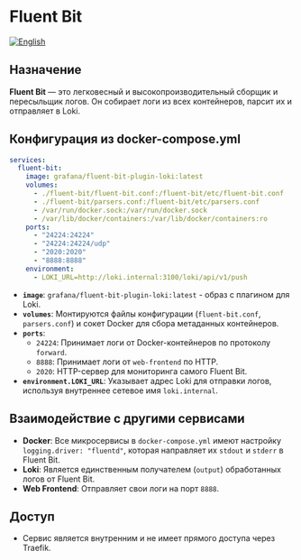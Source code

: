 # Fluent Bit
[![English](https://img.shields.io/badge/lang-English-blue.svg)](../../../en/infra/fluent-bit/index.md)

## Назначение

**Fluent Bit** — это легковесный и высокопроизводительный сборщик и пересыльщик логов. Он собирает логи из всех контейнеров, парсит их и отправляет в Loki.

## Конфигурация из docker-compose.yml

```yaml
services:
  fluent-bit:
    image: grafana/fluent-bit-plugin-loki:latest
    volumes:
      - ./fluent-bit/fluent-bit.conf:/fluent-bit/etc/fluent-bit.conf
      - ./fluent-bit/parsers.conf:/fluent-bit/etc/parsers.conf
      - /var/run/docker.sock:/var/run/docker.sock
      - /var/lib/docker/containers:/var/lib/docker/containers:ro
    ports:
      - "24224:24224"
      - "24224:24224/udp"
      - "2020:2020"
      - "8888:8888"
    environment:
      - LOKI_URL=http://loki.internal:3100/loki/api/v1/push
```

-   **`image`**: `grafana/fluent-bit-plugin-loki:latest` - образ с плагином для Loki.
-   **`volumes`**: Монтируются файлы конфигурации (`fluent-bit.conf`, `parsers.conf`) и сокет Docker для сбора метаданных контейнеров.
-   **`ports`**:
    -   `24224`: Принимает логи от Docker-контейнеров по протоколу `forward`.
    -   `8888`: Принимает логи от `web-frontend` по HTTP.
    -   `2020`: HTTP-сервер для мониторинга самого Fluent Bit.
-   **`environment.LOKI_URL`**: Указывает адрес Loki для отправки логов, используя внутреннее сетевое имя `loki.internal`.

## Взаимодействие с другими сервисами

-   **Docker**: Все микросервисы в `docker-compose.yml` имеют настройку `logging.driver: "fluentd"`, которая направляет их `stdout` и `stderr` в Fluent Bit.
-   **Loki**: Является единственным получателем (`output`) обработанных логов от Fluent Bit.
-   **Web Frontend**: Отправляет свои логи на порт `8888`.

## Доступ

-   Сервис является внутренним и не имеет прямого доступа через Traefik.
